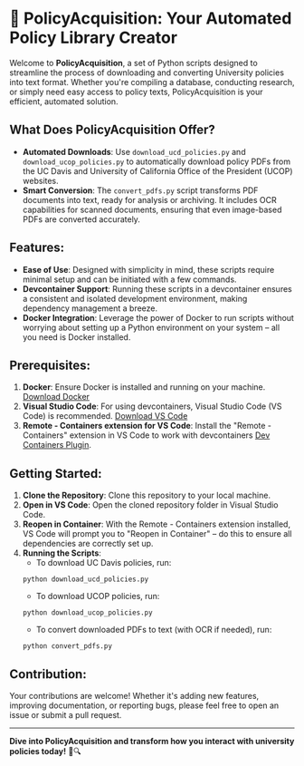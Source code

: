 # 📜 PolicyAcquisition: Your Automated Policy Library Creator

Welcome to **PolicyAcquisition**, a set of Python scripts designed to streamline the process of downloading and converting University policies into text format. Whether you're compiling a database, conducting research, or simply need easy access to policy texts, PolicyAcquisition is your efficient, automated solution.

## What Does PolicyAcquisition Offer?
- **Automated Downloads**: Use `download_ucd_policies.py` and `download_ucop_policies.py` to automatically download policy PDFs from the UC Davis and University of California Office of the President (UCOP) websites.
- **Smart Conversion**: The `convert_pdfs.py` script transforms PDF documents into text, ready for analysis or archiving. It includes OCR capabilities for scanned documents, ensuring that even image-based PDFs are converted accurately.

## Features:
- **Ease of Use**: Designed with simplicity in mind, these scripts require minimal setup and can be initiated with a few commands.
- **Devcontainer Support**: Running these scripts in a devcontainer ensures a consistent and isolated development environment, making dependency management a breeze.
- **Docker Integration**: Leverage the power of Docker to run scripts without worrying about setting up a Python environment on your system – all you need is Docker installed.

## Prerequisites:
1. **Docker**: Ensure Docker is installed and running on your machine. [Download Docker](https://www.docker.com/products/docker-desktop)
2. **Visual Studio Code**: For using devcontainers, Visual Studio Code (VS Code) is recommended. [Download VS Code](https://code.visualstudio.com/Download)
3. **Remote - Containers extension for VS Code**: Install the "Remote - Containers" extension in VS Code to work with devcontainers [Dev Containers Plugin](https://marketplace.visualstudio.com/items?itemName=ms-vscode-remote.remote-containers).

## Getting Started:
1. **Clone the Repository**: Clone this repository to your local machine.
2. **Open in VS Code**: Open the cloned repository folder in Visual Studio Code.
3. **Reopen in Container**: With the Remote - Containers extension installed, VS Code will prompt you to "Reopen in Container" – do this to ensure all dependencies are correctly set up.
4. **Running the Scripts**:
    - To download UC Davis policies, run:
    ```
    python download_ucd_policies.py
    ```
    - To download UCOP policies, run:
    ```
    python download_ucop_policies.py
    ```
    - To convert downloaded PDFs to text (with OCR if needed), run:
    ```
    python convert_pdfs.py
    ```

## Contribution:
Your contributions are welcome! Whether it's adding new features, improving documentation, or reporting bugs, please feel free to open an issue or submit a pull request.

---

**Dive into PolicyAcquisition and transform how you interact with university policies today!** 📜🔍